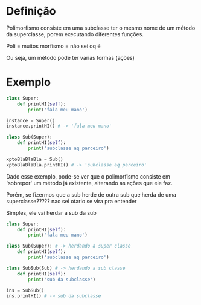# Definição
Polimorfismo consiste em uma subclasse ter o mesmo nome de um método da superclasse, porem executando diferentes funções.

Poli = muitos
morfismo = não sei oq é

Ou seja, um método pode ter varias formas (ações)

# Exemplo
```python
class Super:
	def printHI(self):
		print('fala meu mano')

instance = Super()
instance.printHI() # -> 'fala meu mano'

class Sub(Super):
	def printHI(self):
		print('subclasse aq parceiro')

xptoBlaBlaBla = Sub()
xptoBlaBlaBla.printHI() # -> 'subclasse aq parceiro' 
```

Dado esse exemplo, pode-se ver que o polimorfismo consiste em 'sobrepor' um método já existente, alterando as ações que ele faz.

Porém, se fizermos que a sub herde de outra sub que herda de uma superclasse?????
nao sei otario se vira pra entender

Simples, ele vai herdar a sub da sub

```python
class Super:
	def printHI(self):
		print('fala meu mano')

class Sub(Super): # -> herdando a super classe
	def printHI(self):
		print('subclasse aq parceiro')

class SubSub(Sub) # -> herdando a sub classe
	def printHI(self):
		print('sub da subclasse')

ins = SubSub()
ins.printHI() # -> sub da subclasse
```



